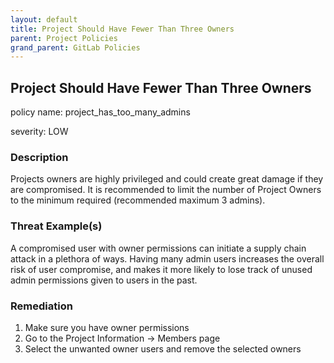 ```yaml
---
layout: default
title: Project Should Have Fewer Than Three Owners
parent: Project Policies
grand_parent: GitLab Policies
---
```



## Project Should Have Fewer Than Three Owners
policy name: project_has_too_many_admins

severity: LOW

### Description
Projects owners are highly privileged and could create great damage if they are compromised. It is recommended to limit the number of Project Owners to the minimum required (recommended maximum 3 admins).

### Threat Example(s)
A compromised user with owner permissions can initiate a supply chain attack in a plethora of ways.
Having many admin users increases the overall risk of user compromise, and makes it more likely to lose track of unused admin permissions given to users in the past.



### Remediation
1. Make sure you have owner permissions
2. Go to the Project Information -> Members page
3. Select the unwanted owner users and remove the selected owners



